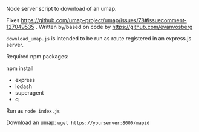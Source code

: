 Node server script to download of an umap.

Fixes https://github.com/umap-project/umap/issues/78#issuecomment-127049535 . Written by/based on code by https://github.com/evanvosberg

`download_umap.js` is intended to be run as route registered in an express.js server.

Required npm packages:

npm install 
- express
- lodash
- superagent
- q


Run as ```node index.js```

Download an umap: ```wget https://yourserver:8000/mapid```
